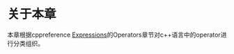 # 关于本章

本章根据cppreference [Expressions](https://en.cppreference.com/w/cpp/language/expressions)的Operators章节对c++语言中的operator进行分类组织。